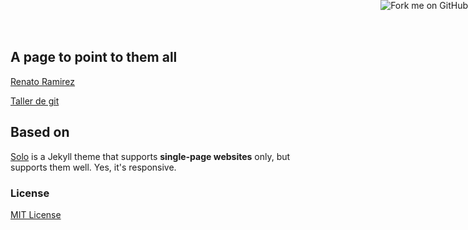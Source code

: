 ## A page to point to them all

[Renato Ramirez](http://renatoramirez.com/)

[Taller de git](http://renatolrr.github.io/taller_git/)

## Based on
[Solo](http://chibicode.github.io/solo) is a Jekyll theme that supports **single-page websites** only, but supports them well. Yes, it's responsive.

### License

[MIT License](http://chibicode.mit-license.org/)

<a href="https://github.com/renatolrr/renatolrr.github.io"><img style="position: absolute; top: 0; right: 0; border: 0;" src="https://s3.amazonaws.com/github/ribbons/forkme_right_darkblue_121621.png" alt="Fork me on GitHub"></a>

